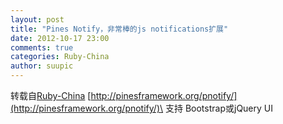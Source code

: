 ```yaml
---
layout: post
title: "Pines Notify，非常棒的js notifications扩展"
date: 2012-10-17 23:00
comments: true
categories: Ruby-China
author: suupic
---
```

转载自[Ruby-China](http://ruby-china.org/topics/4102)
[http://pinesframework.org/pnotify/](http://pinesframework.org/pnotify/)\
 支持 Bootstrap或jQuery UI
